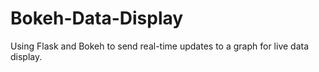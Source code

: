 # Bokeh-Data-Display
Using Flask and Bokeh to send real-time updates to a graph for live data display.
